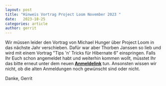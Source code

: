 ```yaml
---
layout: post
title: "Hinweis Vortrag Project Loom November 2023 "
date:   2023-10-25
categories: article
author: gerrit
---
```


Wir müssen leider den Vortrag von Michael Hunger über Project Loom in das nächste Jahr verschieben.
Dafür war aber Thorben Janssen so lieb und wird mit einem Vortrag "Tips 'n' Tricks für Hibernate 6" einspringen.
Falls Ihr Euch schon angemeldet habt und weiterhin kommen wollt, müsstet Ihr das bitte erneut unter dem neuen [**Anmeldelink**](https://www.eventbrite.de/e/tips-n-tricks-fur-hibernate-6-schnelle-losungen-fur-typische-probleme-tickets-745511132867?aff=oddtdtcreator) tun. Ansonsten wissen wir nicht, ob die alten Anmeldungen noch gewünscht sind oder nicht.

Danke,
Gerrit